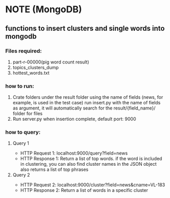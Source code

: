 # NOTE (MongoDB)
## functions to insert clusters and single words into mongodb
### Files required:
<ol>
<li>part-r-00000(pig word count result)</li>
<li>topics_clusters_dump</li>
<li>hottest_words.txt</li>
</ol>

### how to run:
<ol>
<li>Crate folders under the result folder using the name of fields (news, for example, 
is used in the test case) run insert.py with the name of fields as argument, it will automatically search for the 
result/{field_name}/ folder for files</li>
<li>Run server.py when insertion complete, default port: 9000</li>
</ol>

### how to query:
<ol>
<li>Query 1</li>
<ul>
<li>HTTP Request 1: localhost:9000/query?field=news</li>
<li>HTTP Response 1: Return a list of top words. if the word is included in clustering, 
you can also find cluster names in the JSON object also returns a list of top phrases</li>
</ul>
<li>Query 2</li>
<ul>
<li>HTTP Request 2: localhost:9000/cluster?field=news&cname=VL-183</li>
<li>HTTP Response 2: Return a list of words in a specific cluster</li>
</ul>    
</ol>